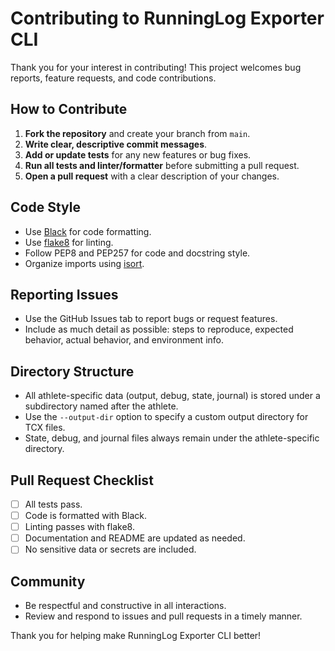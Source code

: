 # Contributing to RunningLog Exporter CLI

Thank you for your interest in contributing! This project welcomes bug reports, feature requests, and code contributions.

## How to Contribute

1. **Fork the repository** and create your branch from `main`.
2. **Write clear, descriptive commit messages**.
3. **Add or update tests** for any new features or bug fixes.
4. **Run all tests and linter/formatter** before submitting a pull request.
5. **Open a pull request** with a clear description of your changes.

## Code Style

- Use [Black](https://black.readthedocs.io/en/stable/) for code formatting.
- Use [flake8](https://flake8.pycqa.org/en/latest/) for linting.
- Follow PEP8 and PEP257 for code and docstring style.
- Organize imports using [isort](https://pycqa.github.io/isort/).

## Reporting Issues

- Use the GitHub Issues tab to report bugs or request features.
- Include as much detail as possible: steps to reproduce, expected behavior, actual behavior, and environment info.

## Directory Structure

- All athlete-specific data (output, debug, state, journal) is stored under a subdirectory named after the athlete.
- Use the `--output-dir` option to specify a custom output directory for TCX files.
- State, debug, and journal files always remain under the athlete-specific directory.

## Pull Request Checklist

- [ ] All tests pass.
- [ ] Code is formatted with Black.
- [ ] Linting passes with flake8.
- [ ] Documentation and README are updated as needed.
- [ ] No sensitive data or secrets are included.

## Community

- Be respectful and constructive in all interactions.
- Review and respond to issues and pull requests in a timely manner.

Thank you for helping make RunningLog Exporter CLI better!
